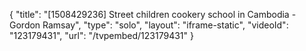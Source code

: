 {
    "title": "[1508429236] Street children cookery school in Cambodia - Gordon Ramsay",
    "type": "solo",
    "layout": "iframe-static",
    "videoId": "123179431",
    "url": "\/tvpembed\/123179431"
}